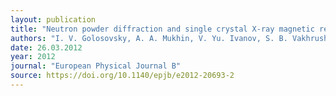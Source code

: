 ```yaml
---
layout: publication
title: "Neutron powder diffraction and single crystal X-ray magnetic resonant and non-resonant scattering studies of the doped multiferroic Tb(Bi)MnO<sub>3</sub>"
authors: "I. V. Golosovsky, A. A. Mukhin, V. Yu. Ivanov, S. B. Vakhrushev, E. I. Golovenchits, V. A. Sanina, J.-U. Hoffmann, R. Feyerherm & E. Dudzik"
date: 26.03.2012
year: 2012
journal: "European Physical Journal B"
source: https://doi.org/10.1140/epjb/e2012-20693-2
---
```

